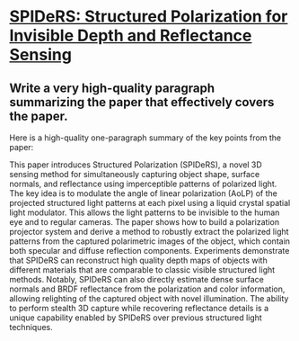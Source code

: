 # [SPIDeRS: Structured Polarization for Invisible Depth and Reflectance   Sensing](https://arxiv.org/abs/2312.04553)

## Write a very high-quality paragraph summarizing the paper that effectively covers the paper.

 Here is a high-quality one-paragraph summary of the key points from the paper:

This paper introduces Structured Polarization (SPIDeRS), a novel 3D sensing method for simultaneously capturing object shape, surface normals, and reflectance using imperceptible patterns of polarized light. The key idea is to modulate the angle of linear polarization (AoLP) of the projected structured light patterns at each pixel using a liquid crystal spatial light modulator. This allows the light patterns to be invisible to the human eye and to regular cameras. The paper shows how to build a polarization projector system and derive a method to robustly extract the polarized light patterns from the captured polarimetric images of the object, which contain both specular and diffuse reflection components. Experiments demonstrate that SPIDeRS can reconstruct high quality depth maps of objects with different materials that are comparable to classic visible structured light methods. Notably, SPIDeRS can also directly estimate dense surface normals and BRDF reflectance from the polarization and color information, allowing relighting of the captured object with novel illumination. The ability to perform stealth 3D capture while recovering reflectance details is a unique capability enabled by SPIDeRS over previous structured light techniques.
